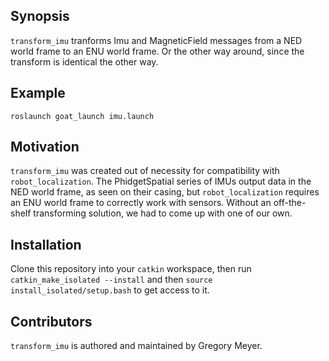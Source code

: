 ## Synopsis

`transform_imu` tranforms Imu and MagneticField messages from a NED world frame to an ENU world frame. Or the other way around, since the transform is identical the other way.

## Example

    roslaunch goat_launch imu.launch

## Motivation

`transform_imu` was created out of necessity for compatibility with `robot_localization`. The PhidgetSpatial series of IMUs output data in the NED world frame, as seen on their casing, but `robot_localization` requires an ENU world frame to correctly work with sensors. Without an off-the-shelf transforming solution, we had to come up with one of our own.

## Installation

Clone this repository into your `catkin` workspace, then run `catkin_make_isolated --install` and then `source install_isolated/setup.bash` to get access to it.

## Contributors

`transform_imu` is authored and maintained by Gregory Meyer.
